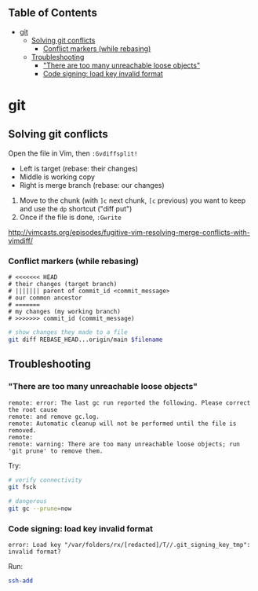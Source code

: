 <!-- START doctoc generated TOC please keep comment here to allow auto update -->
<!-- DON'T EDIT THIS SECTION, INSTEAD RE-RUN doctoc TO UPDATE -->
## Table of Contents

- [git](#git)
  - [Solving git conflicts](#solving-git-conflicts)
    - [Conflict markers (while rebasing)](#conflict-markers-while-rebasing)
  - [Troubleshooting](#troubleshooting)
    - ["There are too many unreachable loose objects"](#there-are-too-many-unreachable-loose-objects)
    - [Code signing: load key invalid format](#code-signing-load-key-invalid-format)

<!-- END doctoc generated TOC please keep comment here to allow auto update -->

# git

## Solving git conflicts

Open the file in Vim, then `:Gvdiffsplit!`

- Left is target (rebase: their changes)
- Middle is working copy
- Right is merge branch (rebase: our changes)

1. Move to the chunk (with `]c` next chunk, `[c` previous) you want to keep and use the `dp` shortcut ("diff put")
2. Once if the file is done, `:Gwrite`

http://vimcasts.org/episodes/fugitive-vim-resolving-merge-conflicts-with-vimdiff/

### Conflict markers (while rebasing)

```text
# <<<<<<< HEAD
# their changes (target branch)
# ||||||| parent of commit_id <commit_message>
# our common ancestor
# =======
# my changes (my working branch)
# >>>>>>> commit_id (commit_message)
```

```bash
# show changes they made to a file
git diff REBASE_HEAD...origin/main $filename
```

## Troubleshooting

### "There are too many unreachable loose objects"

```text
remote: error: The last gc run reported the following. Please correct the root cause
remote: and remove gc.log.
remote: Automatic cleanup will not be performed until the file is removed.
remote:
remote: warning: There are too many unreachable loose objects; run 'git prune' to remove them.
```

Try:

```bash
# verify connectivity
git fsck

# dangerous
git gc --prune=now
```

### Code signing: load key invalid format

```text
error: Load key "/var/folders/rx/[redacted]/T//.git_signing_key_tmp": invalid format?
```

Run:

```bash
ssh-add
```
